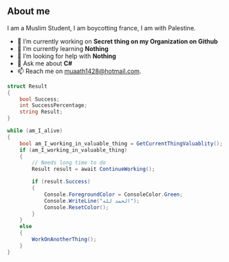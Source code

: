 <!--
**Muaath5/Muaath5** is a ✨ _special_ ✨ repository because its `README.md` (this file) appears on your GitHub profile.
-->

## About me
I am a Muslim Student, I am boycotting france, I am with Palestine.

- 🔭 I’m currently working on **Secret thing on my Organization on Github**
- 🌱 I’m currently learning **Nothing**
- 🤔 I’m looking for help with **Nothing**
- 💬 Ask me about **C#**
- 📫 Reach me on muaath1428@hotmail.com.

```c#
struct Result
{
    bool Success;
    int SuccessPercentage;
    string Result;
}

while (am_I_alive)
{
    bool am_I_working_in_valuable_thing = GetCurrentThingValuablity();
    if (am_I_working_in_valuable_thing)
    {
        // Needs long time to do
        Result result = await ContinueWorking();

        if (result.Success)
        {
            Console.ForegroundColor = ConsoleColor.Green;
            Console.WriteLine("الحمد لله");
            Console.ResetColor();
        }
    }
    else
    {
        WorkOnAnotherThing();
    }
}
```
